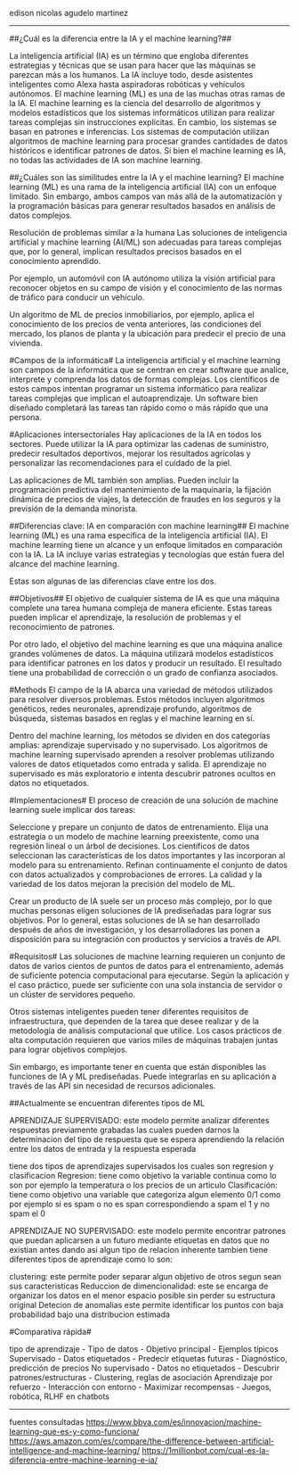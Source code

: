 edison nicolas agudelo martinez 
  ****
  ##¿Cuál es la diferencia entre la IA y el machine learning?##

La inteligencia artificial (IA) es un término que engloba diferentes estrategias y técnicas que se usan para hacer que las máquinas se parezcan más a los humanos. La IA incluye todo, desde asistentes inteligentes como Alexa hasta aspiradoras robóticas y vehículos autónomos. El machine learning (ML) es una de las muchas otras ramas de la IA. El machine learning es la ciencia del desarrollo de algoritmos y modelos estadísticos que los sistemas informáticos utilizan para realizar tareas complejas sin instrucciones explícitas. En cambio, los sistemas se basan en patrones e inferencias. Los sistemas de computación utilizan algoritmos de machine learning para procesar grandes cantidades de datos históricos e identificar patrones de datos. Si bien el machine learning es IA, no todas las actividades de IA son machine learning.

##¿Cuáles son las similitudes entre la IA y el machine learning?
El machine learning (ML) es una rama de la inteligencia artificial (IA) con un enfoque limitado. Sin embargo, ambos campos van más allá de la automatización y la programación básicas para generar resultados basados en análisis de datos complejos.

Resolución de problemas similar a la humana
Las soluciones de inteligencia artificial y machine learning (AI/ML) son adecuadas para tareas complejas que, por lo general, implican resultados precisos basados en el conocimiento aprendido.

Por ejemplo, un automóvil con IA autónomo utiliza la visión artificial para reconocer objetos en su campo de visión y el conocimiento de las normas de tráfico para conducir un vehículo.

Un algoritmo de ML de precios inmobiliarios, por ejemplo, aplica el conocimiento de los precios de venta anteriores, las condiciones del mercado, los planos de planta y la ubicación para predecir el precio de una vivienda.

#Campos de la informática#
La inteligencia artificial y el machine learning son campos de la informática que se centran en crear software que analice, interprete y comprenda los datos de formas complejas. Los científicos de estos campos intentan programar un sistema informático para realizar tareas complejas que implican el autoaprendizaje. Un software bien diseñado completará las tareas tan rápido como o más rápido que una persona.

#Aplicaciones intersectoriales
Hay aplicaciones de la IA en todos los sectores. Puede utilizar la IA para optimizar las cadenas de suministro, predecir resultados deportivos, mejorar los resultados agrícolas y personalizar las recomendaciones para el cuidado de la piel.

Las aplicaciones de ML también son amplias. Pueden incluir la programación predictiva del mantenimiento de la maquinaria, la fijación dinámica de precios de viajes, la detección de fraudes en los seguros y la previsión de la demanda minorista. 

##Diferencias clave: IA en comparación con machine learning##
El machine learning (ML) es una rama específica de la inteligencia artificial (IA). El machine learning tiene un alcance y un enfoque limitados en comparación con la IA. La IA incluye varias estrategias y tecnologías que están fuera del alcance del machine learning.

Estas son algunas de las diferencias clave entre los dos.

##Objetivos##
El objetivo de cualquier sistema de IA es que una máquina complete una tarea humana compleja de manera eficiente. Estas tareas pueden implicar el aprendizaje, la resolución de problemas y el reconocimiento de patrones.

Por otro lado, el objetivo del machine learning es que una máquina analice grandes volúmenes de datos. La máquina utilizará modelos estadísticos para identificar patrones en los datos y producir un resultado. El resultado tiene una probabilidad de corrección o un grado de confianza asociados.

#Methods
El campo de la IA abarca una variedad de métodos utilizados para resolver diversos problemas. Estos métodos incluyen algoritmos genéticos, redes neuronales, aprendizaje profundo, algoritmos de búsqueda, sistemas basados en reglas y el machine learning en sí.

Dentro del machine learning, los métodos se dividen en dos categorías amplias: aprendizaje supervisado y no supervisado. Los algoritmos de machine learning supervisado aprenden a resolver problemas utilizando valores de datos etiquetados como entrada y salida. El aprendizaje no supervisado es más exploratorio e intenta descubrir patrones ocultos en datos no etiquetados. 

#Implementaciones#
El proceso de creación de una solución de machine learning suele implicar dos tareas:

Seleccione y prepare un conjunto de datos de entrenamiento.
Elija una estrategia o un modelo de machine learning preexistente, como una regresión lineal o un árbol de decisiones.
Los científicos de datos seleccionan las características de los datos importantes y las incorporan al modelo para su entrenamiento. Refinan continuamente el conjunto de datos con datos actualizados y comprobaciones de errores. La calidad y la variedad de los datos mejoran la precisión del modelo de ML. 

Crear un producto de IA suele ser un proceso más complejo, por lo que muchas personas eligen soluciones de IA prediseñadas para lograr sus objetivos. Por lo general, estas soluciones de IA se han desarrollado después de años de investigación, y los desarrolladores las ponen a disposición para su integración con productos y servicios a través de API.

#Requisitos#
Las soluciones de machine learning requieren un conjunto de datos de varios cientos de puntos de datos para el entrenamiento, además de suficiente potencia computacional para ejecutarse. Según la aplicación y el caso práctico, puede ser suficiente con una sola instancia de servidor o un clúster de servidores pequeño.

Otros sistemas inteligentes pueden tener diferentes requisitos de infraestructura, que dependen de la tarea que desee realizar y de la metodología de análisis computacional que utilice. Los casos prácticos de alta computación requieren que varios miles de máquinas trabajen juntas para lograr objetivos complejos.

Sin embargo, es importante tener en cuenta que están disponibles las funciones de IA y ML prediseñadas. Puede integrarlas en su aplicación a través de las API sin necesidad de recursos adicionales.

##Actualmente se encuentran diferentes tipos de ML

APRENDIZAJE SUPERVISADO:
este modelo permite analizar diferentes respuestas previamente grabadas las cuales pueden darnos la determinacion del tipo de respuesta que se espera aprendiendo  la relación entre los datos de entrada y la respuesta esperada

tiene dos tipos de aprendizajes supervisados los cuales son regresion y clasificacion
Regresion: tiene como objetivo la variable continua como lo son por ejemplo la temperatura o los precios de un articulo
Clasificación: tiene como objetivo una variable que categoriza algun elemento 0/1 como por ejemplo si es spam o no es span correspondiendo a spam el 1 y no spam el 0

APRENDIZAJE NO SUPERVISADO:
este modelo permite encontrar patrones que puedan aplicarsen a un futuro mediante etiquetas en datos que no existian antes dando asi algun tipo de relacion inherente tambien tiene diferentes tipos de aprendizaje como lo son:

clustering: este permite poder separar algun objetivo de otros segun sean sus caracteristicas 
Reduccion de dimencionalidad: este se encarga de organizar los datos en el menor espacio posible sin perder su estructura original
Detecion de anomalias este permite identificar los puntos con baja probabilidad bajo una distribucion estimada



#Comparativa rápida# 

tipo de aprendizaje         - Tipo de datos	          - Objetivo principal	            - Ejemplos típicos
Supervisado	                -  Datos etiquetados	    - Predecir etiquetas futuras	    - Diagnóstico, predicción de precios
No supervisado              -	Datos no etiquetados	  - Descubrir patrones/estructuras	- Clustering, reglas de asociación
Aprendizaje por refuerzo	  - Interacción con entorno	- Maximizar recompensas	          - Juegos, robótica, RLHF en chatbots

--------------------------------------------------------
fuentes consultadas 
https://www.bbva.com/es/innovacion/machine-learning-que-es-y-como-funciona/
https://aws.amazon.com/es/compare/the-difference-between-artificial-intelligence-and-machine-learning/
https://1millionbot.com/cual-es-la-diferencia-entre-machine-learning-e-ia/ 